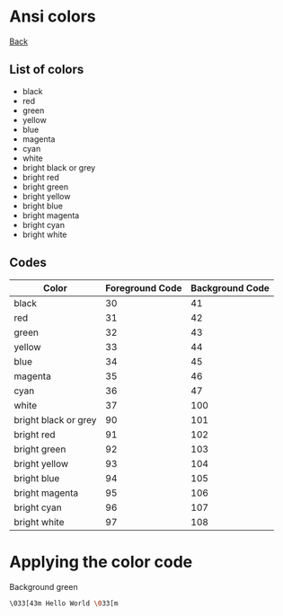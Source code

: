 # Ansi colors

[Back](../index.md#unix)

## List of colors

- black
- red
- green
- yellow
- blue
- magenta
- cyan
- white
- bright black or grey
- bright red
- bright green
- bright yellow
- bright blue
- bright magenta
- bright cyan
- bright white

## Codes

| Color                | Foreground Code | Background Code |
| -------------------- | --------------- | --------------- |
| black                | 30              |              41 |
| red                  | 31              |              42 |
| green                | 32              |              43 |
| yellow               | 33              |              44 |
| blue                 | 34              |              45 |
| magenta              | 35              |              46 |
| cyan                 | 36              |              47 |
| white                | 37              |             100 |
| bright black or grey | 90              |             101 |
| bright red           | 91              |             102 |
| bright green         | 92              |             103 |
| bright yellow        | 93              |             104 |
| bright blue          | 94              |             105 |
| bright magenta       | 95              |             106 |
| bright cyan          | 96              |             107 |
| bright white         | 97              |             108 |

# Applying the color code

Background green

```sh
\033[43m Hello World \033[m
```

